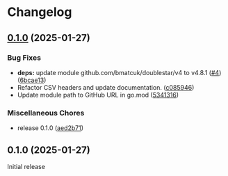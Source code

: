 # Changelog

## [0.1.0](https://github.com/SchulteMarkus/Sse-BelMngr-Hermine/compare/v0.1.0...v0.1.0) (2025-01-27)


### Bug Fixes

* **deps:** update module github.com/bmatcuk/doublestar/v4 to v4.8.1 ([#4](https://github.com/SchulteMarkus/Sse-BelMngr-Hermine/issues/4)) ([6bcae13](https://github.com/SchulteMarkus/Sse-BelMngr-Hermine/commit/6bcae137708e4e4a4e719be1d8b917981c6e5993))
* Refactor CSV headers and update documentation. ([c085946](https://github.com/SchulteMarkus/Sse-BelMngr-Hermine/commit/c085946093baa4a3c116efefd8e83b1bd48b4e7d))
* Update module path to GitHub URL in go.mod ([5341316](https://github.com/SchulteMarkus/Sse-BelMngr-Hermine/commit/53413164bb855a4d951ed271b17001d49e89927e))


### Miscellaneous Chores

* release 0.1.0 ([aed2b71](https://github.com/SchulteMarkus/Sse-BelMngr-Hermine/commit/aed2b716ee1245278bca3cf1d8744b07fb1b0373))

## 0.1.0 (2025-01-27)

Initial release
